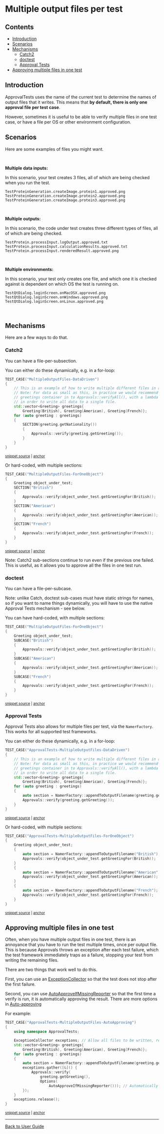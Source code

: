 <a id="top"></a>

# Multiple output files per test

<!-- toc -->
## Contents

  * [Introduction](#introduction)
  * [Scenarios](#scenarios)
  * [Mechanisms](#mechanisms)
    * [Catch2](#catch2)
    * [doctest](#doctest)
    * [Approval Tests](#approval-tests)
  * [Approving multiple files in one test](#approving-multiple-files-in-one-test)<!-- endToc -->

## Introduction

ApprovalTests uses the name of the current test to determine the names of output files that it writes. This means that **by default, there is only one approval file per test case**.

However, sometimes it is useful to be able to verify multiple files in one test case, or have a file per OS or other environment configuration.

## Scenarios

Here are some examples of files you might want.

&nbsp;

**Multiple data inputs:**

In this scenario, your test creates 3 files, all of which are being checked when you run the test.

```text
TestProteinGeneration.createImage.protein1.approved.png
TestProteinGeneration.createImage.protein2.approved.png
TestProteinGeneration.createImage.protein3.approved.png
```

&nbsp;

**Multiple outputs:**

In this scenario, the code under test creates three different types of files, all of which are being checked.

```text
TestProtein.processInput.logOutput.approved.txt
TestProtein.processInput.calculationResults.approved.txt
TestProtein.processInput.renderedResult.approved.png
```

&nbsp;

**Multiple environments:**

In this scenario, your test only creates one file, and which one it is checked against is dependent on which OS the test is running on.

```text
TestQtDialog.loginScreen.onMacOSX.approved.png
TestQtDialog.loginScreen.onWindows.approved.png
TestQtDialog.loginScreen.onLinux.approved.png
```

&nbsp;

## Mechanisms

Here are a few ways to do that.

### Catch2

You can have a file-per-subsection.

You can either do these dynamically, e.g. in a for-loop:

<!-- snippet: catch2_multiple_output_files_dynamic -->
<a id='snippet-catch2_multiple_output_files_dynamic'></a>
```cpp
TEST_CASE("MultipleOutputFiles-DataDriven")
{
    // This is an example of how to write multiple different files in a single test.
    // Note: For data as small as this, in practice we would recommend passing the
    // greetings container in to Approvals::verifyAll(), with a lambda to format the output,
    // in order to write all data to a single file.
    std::vector<Greeting> greetings{
        Greeting(British), Greeting(American), Greeting(French)};
    for (auto greeting : greetings)
    {
        SECTION(greeting.getNationality())
        {
            Approvals::verify(greeting.getGreeting());
        }
    }
}
```
<sup><a href='/tests/Catch2_Tests/docs/Catch2DocsSamples.cpp#L61-L78' title='File snippet `catch2_multiple_output_files_dynamic` was extracted from'>snippet source</a> | <a href='#snippet-catch2_multiple_output_files_dynamic' title='Navigate to start of snippet `catch2_multiple_output_files_dynamic`'>anchor</a></sup>
<!-- endSnippet -->

Or hard-coded, with multiple sections:

<!-- snippet: catch2_multiple_output_files_hard_coded -->
<a id='snippet-catch2_multiple_output_files_hard_coded'></a>
```cpp
TEST_CASE("MultipleOutputFiles-ForOneObject")
{
    Greeting object_under_test;
    SECTION("British")
    {
        Approvals::verify(object_under_test.getGreetingFor(British));
    }
    SECTION("American")
    {
        Approvals::verify(object_under_test.getGreetingFor(American));
    }
    SECTION("French")
    {
        Approvals::verify(object_under_test.getGreetingFor(French));
    }
}
```
<sup><a href='/tests/Catch2_Tests/docs/Catch2DocsSamples.cpp#L80-L97' title='File snippet `catch2_multiple_output_files_hard_coded` was extracted from'>snippet source</a> | <a href='#snippet-catch2_multiple_output_files_hard_coded' title='Navigate to start of snippet `catch2_multiple_output_files_hard_coded`'>anchor</a></sup>
<!-- endSnippet -->

Note: Catch2 sub-sections continue to run even if the previous one failed. This is useful, as it allows you to approve all the files in one test run.

### doctest

You can have a file-per-subcase.

Note: unlike Catch, doctest sub-cases must have static strings for names, so if you want to name things dynamically, you will have to use the native Approval Tests mechanism - see below.

You can have hard-coded, with multiple sections:

<!-- snippet: doctest_multiple_output_files_hard_coded -->
<a id='snippet-doctest_multiple_output_files_hard_coded'></a>
```cpp
TEST_CASE("MultipleOutputFiles-ForOneObject")
{
    Greeting object_under_test;
    SUBCASE("British")
    {
        Approvals::verify(object_under_test.getGreetingFor(British));
    }
    SUBCASE("American")
    {
        Approvals::verify(object_under_test.getGreetingFor(American));
    }
    SUBCASE("French")
    {
        Approvals::verify(object_under_test.getGreetingFor(French));
    }
}
```
<sup><a href='/tests/DocTest_Tests/docs/DocTestDocsSamples.cpp#L64-L81' title='File snippet `doctest_multiple_output_files_hard_coded` was extracted from'>snippet source</a> | <a href='#snippet-doctest_multiple_output_files_hard_coded' title='Navigate to start of snippet `doctest_multiple_output_files_hard_coded`'>anchor</a></sup>
<!-- endSnippet -->

### Approval Tests

Approval Tests also allows for multiple files per test, via the `NamerFactory`. This works for all supported test frameworks.

You can either do these dynamically, e.g. in a for-loop:

<!-- snippet: approvals_multiple_output_files_dynamic -->
<a id='snippet-approvals_multiple_output_files_dynamic'></a>
```cpp
TEST_CASE("ApprovalTests-MultipleOutputFiles-DataDriven")
{
    // This is an example of how to write multiple different files in a single test.
    // Note: For data as small as this, in practice we would recommend passing the
    // greetings container in to Approvals::verifyAll(), with a lambda to format the output,
    // in order to write all data to a single file.
    std::vector<Greeting> greetings{
        Greeting(British), Greeting(American), Greeting(French)};
    for (auto greeting : greetings)
    {
        auto section = NamerFactory::appendToOutputFilename(greeting.getNationality());
        Approvals::verify(greeting.getGreeting());
    }
}
```
<sup><a href='/tests/DocTest_Tests/docs/DocTestDocsSamples.cpp#L83-L98' title='File snippet `approvals_multiple_output_files_dynamic` was extracted from'>snippet source</a> | <a href='#snippet-approvals_multiple_output_files_dynamic' title='Navigate to start of snippet `approvals_multiple_output_files_dynamic`'>anchor</a></sup>
<!-- endSnippet -->

Or hard-coded, with multiple sections:

<!-- snippet: approvals_multiple_output_files_hard_coded -->
<a id='snippet-approvals_multiple_output_files_hard_coded'></a>
```cpp
TEST_CASE("ApprovalTests-MultipleOutputFiles-ForOneObject")
{
    Greeting object_under_test;
    {
        auto section = NamerFactory::appendToOutputFilename("British");
        Approvals::verify(object_under_test.getGreetingFor(British));
    }
    {
        auto section = NamerFactory::appendToOutputFilename("American");
        Approvals::verify(object_under_test.getGreetingFor(American));
    }
    {
        auto section = NamerFactory::appendToOutputFilename("French");
        Approvals::verify(object_under_test.getGreetingFor(French));
    }
}
```
<sup><a href='/tests/DocTest_Tests/docs/DocTestDocsSamples.cpp#L100-L117' title='File snippet `approvals_multiple_output_files_hard_coded` was extracted from'>snippet source</a> | <a href='#snippet-approvals_multiple_output_files_hard_coded' title='Navigate to start of snippet `approvals_multiple_output_files_hard_coded`'>anchor</a></sup>
<!-- endSnippet -->

## Approving multiple files in one test

Often, when you have multiple output files in one test, there is an annoyance that you have to run the test multiple times, once per output file. This is because Approvals throws an exception after each test failure, which the test framework immediately traps as a failure,  stopping your test from writing the remaining files.

There are two things that work well to do this.

First, you can use an [ExceptionCollector](/doc/Utilities.md#exceptioncollector) so that the test does not stop after the first failure.

Second, you can use [AutoApproveIfMissingReporter](https://github.com/approvals/ApprovalTests.cpp/blob/master/ApprovalTests/reporters/AutoApproveIfMissingReporter.h) so that the first time a verify is run, it is automatically approving the result. There are more options in [Auto-approving](/doc/Reporters.md#auto-approving)

For example:

<!-- snippet: approvals_multiple_output_files_auto_approving -->
<a id='snippet-approvals_multiple_output_files_auto_approving'></a>
```cpp
TEST_CASE("ApprovalTests-MultipleOutputFiles-AutoApproving")
{
    using namespace ApprovalTests;

    ExceptionCollector exceptions; // Allow all files to be written, regardless of errors
    std::vector<Greeting> greetings{
        Greeting(British), Greeting(American), Greeting(French)};
    for (auto greeting : greetings)
    {
        auto section = NamerFactory::appendToOutputFilename(greeting.getNationality());
        exceptions.gather([&]() {
            Approvals::verify(
                greeting.getGreeting(),
                Options(
                    AutoApproveIfMissingReporter())); // Automatically approve first time
        });
    }
    exceptions.release();
}
```
<sup><a href='/tests/DocTest_Tests/docs/DocTestDocsSamples.cpp#L119-L139' title='File snippet `approvals_multiple_output_files_auto_approving` was extracted from'>snippet source</a> | <a href='#snippet-approvals_multiple_output_files_auto_approving' title='Navigate to start of snippet `approvals_multiple_output_files_auto_approving`'>anchor</a></sup>
<!-- endSnippet -->
 


---

[Back to User Guide](/doc/README.md#top)
